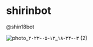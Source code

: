 # shirinbot
@shin18bot

![photo_۲۰۲۲-۰۵-۱۲_۱۸-۳۴-۰۳ (2)](https://user-images.githubusercontent.com/100312857/168094177-5c6a7795-29cb-46ef-8afb-44aa822886a9.jpg)

